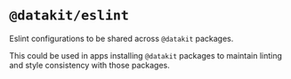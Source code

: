 # `@datakit/eslint`

Eslint configurations to be shared across `@datakit` packages.

This could be used in apps installing `@datakit` packages to maintain
linting and style consistency with those packages.
